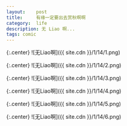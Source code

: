 ```yaml
---
layout:    post
title:     有缘一定要出去赏秋啊啊
category:  life
description: 无 Liao 啊...
tags: comic
---
```

{:.center}
![无Liao啊]({{ site.cdn }}/1/14/1.png)

{:.center}
![无Liao啊]({{ site.cdn }}/1/14/2.png)

{:.center}
![无Liao啊]({{ site.cdn }}/1/14/3.png)

{:.center}
![无Liao啊]({{ site.cdn }}/1/14/4.png)

{:.center}
![无Liao啊]({{ site.cdn }}/1/14/5.png)

{:.center}
![无Liao啊]({{ site.cdn }}/1/14/6.png)